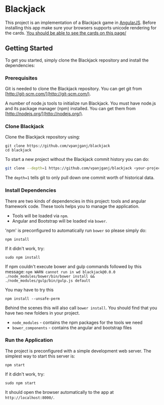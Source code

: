 # Blackjack

This project is an implementation of a Blackjack game in [AngularJS](http://angularjs.org/).
Before installing this app make sure your browsers supports unicode rendering for the cards.
[You should be able to see the cards on this page/](https://en.wikipedia.org/wiki/Playing_cards_in_Unicode/)

## Getting Started

To get you started, simply clone the Blackjack repository and install the dependencies:

### Prerequisites

Git is needed to clone the Blackjack repository. You can get git from
[http://git-scm.com/](http://git-scm.com/).

A number of node.js tools to initialize run Blackjack. You must have node.js and
its package manager (npm) installed.  You can get them from [http://nodejs.org/](http://nodejs.org/).

### Clone Blackjack

Clone the Blackjack repository using:

```
git clone https://github.com/vpanjganj/blackjack
cd blackjack
```

To start a new project without the Blackjack commit history you can do:

```bash
git clone --depth=1 https://github.com/vpanjganj/blackjack <your-project-name>
```

The `depth=1` tells git to only pull down one commit worth of historical data.

### Install Dependencies

There are two kinds of dependencies in this project: tools and angular framework code.  These tools helps
you to  manage the application.

* Tools will be loaded via `npm`.
* Angular and Bootstrap will be loaded via `bower`.

'npm' is preconfigured to automatically run `bower` so please simply do:

```
npm install
```
If it didn't work, try:

```
sudo npm install
```
If npm couldn't execute bower and gulp commands followed by this message:
`npm WARN cannot run in wd blackjack@0.0.0 ./node_modules/bower/bin/bower install && ./node_modules/gulp/bin/gulp.js default`

You may  have to try this 
```
npm install --unsafe-perm
```
Behind the scenes this will also call `bower install`.  You should find that you have two new
folders in your project.

* `node_modules` - contains the npm packages for the tools we need
* `bower_components` - contains the angular and bootstrap files

### Run the Application

The project is preconfigured with a simple development web server.  The simplest way to start
this server is:

```
npm start
```
If it didn't work, try:

```
sudo npm start
```
It should open the browser automatically to the app at `http://localhost:8000/`.



